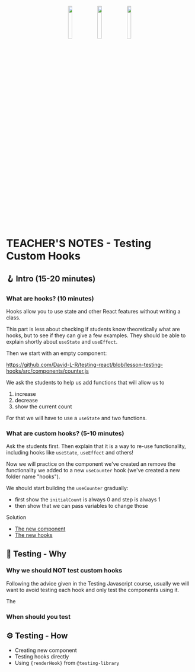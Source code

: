 <p align="center">
    <img src="https://upload.wikimedia.org/wikipedia/commons/thumb/a/a7/React-icon.svg/2300px-React-icon.svg.png" width="15%">
    <img src="https://testing-library.com/img/octopus-128x128.png" width="15%">
    <img src="https://seeklogo.com/images/J/jest-logo-F9901EBBF7-seeklogo.com.png" width="15%">
</p>

# TEACHER'S NOTES - Testing Custom Hooks

## 🪝 Intro (15-20 minutes)

### What are hooks? (10 minutes)

Hooks allow you to use state and other React features without writing a class.

This part is less about checking if students know theoretically what are hooks, but to see if they can give a few examples. They should be able to explain shortly about `useState` and `useEffect`.

Then we start with an empty component:

https://github.com/David-L-R/testing-react/blob/lesson-testing-hooks/src/components/counter.js

We ask the students to help us add functions that will allow us to
1. increase
2. decrease
3. show the current count

For that we will have to use a `useState` and two functions.

### What are custom hooks? (5-10 minutes)

Ask the students first. Then explain that it is a way to re-use functionality, including hooks like `useState`, `useEffect` and others!

Now we will practice on the component we've created an remove the functionality we added to a new `useCounter` hook (we've created a new folder name "hooks").

We should start building the `useCounter` gradually:
- first show the `initialCount` is always 0 and step is always 1
- then show that we can pass variables to change those

Solution
- [The new component](https://github.com/David-L-R/testing-react/blob/lesson-testing-hooks-solution/src/components/counter.js)
- [The new hooks](https://github.com/David-L-R/testing-react/blob/lesson-testing-hooks-solution/src/hooks/useCounter.js)

## 🤔 Testing - Why 

### Why we should NOT test custom hooks

Following the advice given in the Testing Javascript course, usually we will want to avoid testing each hook and only test the components using it.

The 

### When should you test

## ⚙️ Testing - How
- Creating new component
- Testing hooks directly
- Using `{renderHook}` from `@testing-library`
